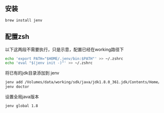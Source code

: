 ## 安装

```bash
brew install jenv
```

## 配置zsh

以下这两段不需要执行，只是示意，配置已经在working路径下

```bash
echo 'export PATH="$HOME/.jenv/bin:$PATH"' >> ~/.zshrc
echo 'eval "$(jenv init -)"' >> ~/.zshrc
```

将已有的jdk目录添加到 jenv

```bash
jenv add /Volumes/data/working/sdk/java/jdk1.8.0_361.jdk/Contents/Home/
jenv doctor
```

设置全局java版本

```bash
jenv global 1.8
```